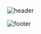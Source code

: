 ![header](https://capsule-render.vercel.app/api?type=waving&theme=omni&section=header)

![footer](https://capsule-render.vercel.app/api?type=waving&theme=omni&section=footer)

